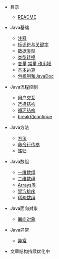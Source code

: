 <!-- 侧边栏 -->
- 目录
    - [README](README.md)

- Java基础
    - [注释](/Java基础/Java注释.md)
    - [标识符与关键字](/Java基础/Java标识符与关键字.md)
    - [数据类型](/Java基础/Java数据类型.md)
    - [类型转换](/Java基础/Java类型转换.md)
    - [变量,常量,作用域](/Java基础/Java变量,常量,作用域.md)
    - [基本运算](/Java基础/Java基本运算.md)
    - [包机制和JavaDoc](/Java基础/Java包机制和JavaDoc.md)

- Java流程控制
    - [用户交互](/Java流程控制/Java_Scanner.md)
    - [选择结构](/Java流程控制/Java_选择结构.md)
    - [循环结构](/Java流程控制/Java_循环结构.md)
    - [break和continue](/Java流程控制/Java_break和continue.md)

- Java方法
    - [方法](/Java方法/Java方法.md)
    - [命令行传参](/Java方法/Java命令行传参.md)
    - [递归](/Java方法/Java递归.md)
  
- Java数组
    - [一维数组](/Java数组/Java一维数组.md)
    - [二维数组](/Java数组/Java二维数组.md)
    - [Arrays类](/Java数组/JavaArrays类.md)
    - [冒泡排序](/Java数组/Java冒泡排序.md)
    - [稀疏数组](/Java数组/Java稀疏数组.md)
  
- Java面向对象
    - [面向对象](/Java面向对象/面向对象.md)
  
- Java异常
    - [异常](/Java异常/异常.md)
  

- 文章结构持续优化中